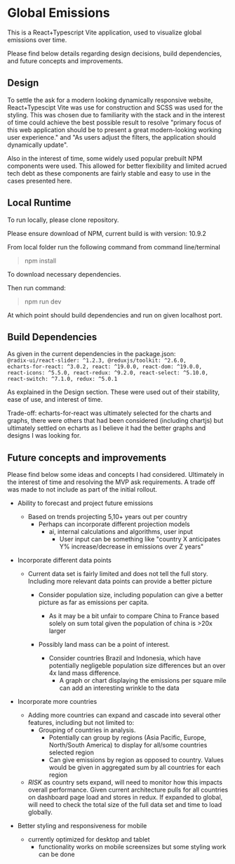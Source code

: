 # Global Emissions

  This is a React+Typescript Vite application, used to visualize global emissions over time.

  Please find below details regarding design decisions, build dependencies, and future concepts and improvements.

## Design

  To settle the ask for a modern looking dynamically responsive website, React+Typescipt Vite was use for construction and SCSS was used for the styling. This was chosen due to familiarity with the stack and in the interest of time could achieve the best possible result to resolve "primary focus of this web application should be to present a great modern-looking working user experience." and "As users adjust the filters, the application should dynamically update".

  Also in the interest of time, some widely used popular prebuilt NPM components were used. This allowed for better flexibility and limited acrued tech debt as these components are fairly stable and easy to use in the cases presented here.

## Local Runtime

  To run locally, please clone repository.

  Please ensure download of NPM, current build is with version: 10.9.2

  From local folder run the following command from command line/terminal
  > npm install
  
  To download necessary dependencies.

  Then run command:
  > npm run dev
    
  At which point should build dependencies and run on given localhost port.

## Build Dependencies

  As given in the current dependencies in the package.json:
      <code>
      @radix-ui/react-slider: ^1.2.3,
      @reduxjs/toolkit: ^2.6.0,
      echarts-for-react: ^3.0.2,
      react: ^19.0.0,
      react-dom: ^19.0.0,
      react-icons: ^5.5.0,
      react-redux: ^9.2.0,
      react-select: ^5.10.0,
      react-switch: ^7.1.0,
      redux: ^5.0.1
      </code>

  As explained in the Design section. These were used out of their stability, ease of use, and interest of time.

  Trade-off: echarts-for-react was ultimately selected for the charts and graphs, there were others that had been considered (including chartjs) but ultimately settled on echarts as I believe it had the better graphs and designs I was looking for.

## Future concepts and improvements
  Please find below some ideas and concepts I had considered. Ultimately in the interest of time and resolving the MVP ask requirements. A trade off was made to not include as part of the initial rollout.

  * Ability to forecast and project future emissions
	  * Based on trends projecting 5,10+ years out per country
		  * Perhaps can incorporate different projection models
			  * ai, internal calculations and algorithms, user input
			    * User input can be something like "country X anticipates Y% increase/decrease in emissions over Z years"

  * Incorporate different data points
	  * Current data set is fairly limited and does not tell the full story. Including more relevant data points can provide a better picture
		  * Consider population size, including population can give a better picture as far as emissions per capita. 
			  * As it may be a bit unfair to compare China to France based solely on sum total given the population of china is >20x larger
	
		  * Possibly land mass can be a point of interest.
			  * Consider countries Brazil and Indonesia, which have potentially negligeble population size differences but an over 4x land mass difference.
				  * A graph or chart displaying the emissions per square mile can add an interesting wrinkle to the data

  * Incorporate more countries
    * Adding more countries can expand and cascade into several other features, including but not limited to:
      * Grouping of countries in analysis.
        * Potentially can group by regions (Asia Pacific, Europe, North/South America) to display for all/some countries selected region
        * Can give emissions by region as opposed to country. Values would be given in aggregated sum by all countries for each region
    * *RISK* as country sets expand, will need to monitor how this impacts overall performance. Given current architecture pulls for all countries on dashboard page load and stores in redux. If expanded to global, will need to check the total size of the full data set and time to load globally.

  * Better styling and responsiveness for mobile
    * currently optimized for desktop and tablet
	  * functionality works on mobile screensizes but some styling work can be done